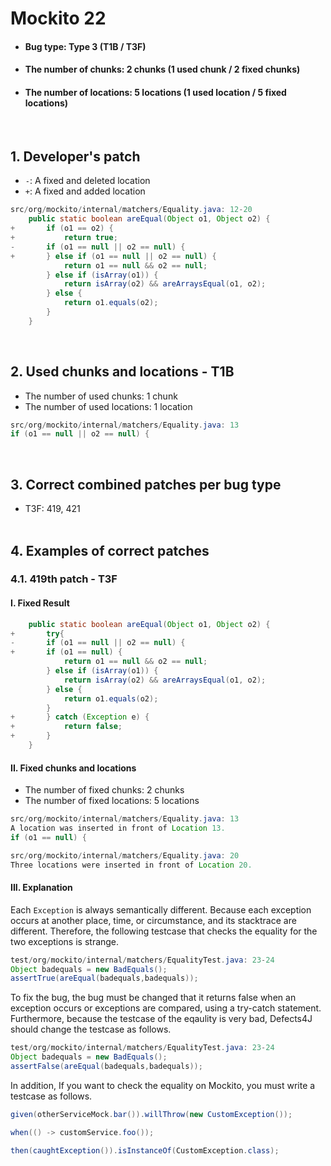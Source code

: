 # Mockito 22
* <h4>Bug type: Type 3 (T1B / T3F)</h4>
* <h4>The number of chunks: 2 chunks (1 used chunk / 2 fixed chunks)</h4>
* <h4>The number of locations: 5 locations (1 used location / 5 fixed locations)</h4>
<br>

## 1. Developer's patch
* `-`: A fixed and deleted location
* `+`: A fixed and added location
```java
src/org/mockito/internal/matchers/Equality.java: 12-20
    public static boolean areEqual(Object o1, Object o2) {
+       if (o1 == o2) {            
+           return true;
-       if (o1 == null || o2 == null) {
+       } else if (o1 == null || o2 == null) {
            return o1 == null && o2 == null;
        } else if (isArray(o1)) {
            return isArray(o2) && areArraysEqual(o1, o2);
        } else {
            return o1.equals(o2);
        }
    }
```
<br>

## 2. Used chunks and locations - T1B
* The number of used chunks: 1 chunk
* The number of used locations: 1 location
```java
src/org/mockito/internal/matchers/Equality.java: 13
if (o1 == null || o2 == null) {
```
<br>

## 3. Correct combined patches per bug type
* T3F: 419, 421
<br><br>

## 4. Examples of correct patches
### 4.1. 419th patch - T3F
#### I. Fixed Result
```java
    public static boolean areEqual(Object o1, Object o2) {
+       try{
-       if (o1 == null || o2 == null) {
+       if (o1 == null) {
            return o1 == null && o2 == null;
        } else if (isArray(o1)) {
            return isArray(o2) && areArraysEqual(o1, o2);
        } else {
            return o1.equals(o2);
        }
+       } catch (Exception e) {
+           return false;
+       } 
    }
```

#### II. Fixed chunks and locations
* The number of fixed chunks: 2 chunks
* The number of fixed locations: 5 locations
```java
src/org/mockito/internal/matchers/Equality.java: 13
A location was inserted in front of Location 13.
if (o1 == null) {
```

```java
src/org/mockito/internal/matchers/Equality.java: 20
Three locations were inserted in front of Location 20.
```

#### III. Explanation
Each ```Exception``` is always semantically different. Because each exception occurs at another place, time, or circumstance, and its stacktrace are different. Therefore, the following testcase that checks the equality for the two exceptions is strange.
```java
test/org/mockito/internal/matchers/EqualityTest.java: 23-24
Object badequals = new BadEquals();
assertTrue(areEqual(badequals,badequals));
```

To fix the bug, the bug must be changed that it returns false when an exception occurs or exceptions are compared, using a try-catch statement. 
Furthermore, because the testcase of the eqaulity is very bad, Defects4J should change the testcase as follows.
```java
test/org/mockito/internal/matchers/EqualityTest.java: 23-24
Object badequals = new BadEquals();
assertFalse(areEqual(badequals,badequals));
```

In addition, If you want to check the equality on Mockito, you must write a testcase as follows.
```java
given(otherServiceMock.bar()).willThrow(new CustomException());

when(() -> customService.foo());

then(caughtException()).isInstanceOf(CustomException.class);
```
<br><br>